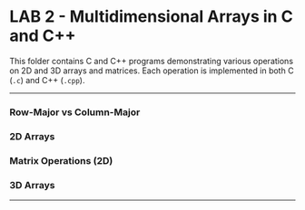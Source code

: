 # LAB 2 - Multidimensional Arrays in C and C++

This folder contains C and C++ programs demonstrating various operations on 2D and 3D arrays and matrices. Each operation is implemented in both C (`.c`) and C++ (`.cpp`).

---
### Row-Major vs Column-Major
### 2D Arrays
### Matrix Operations (2D)
### 3D Arrays

---
